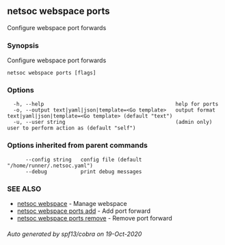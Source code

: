 ## netsoc webspace ports

Configure webspace port forwards

### Synopsis

Configure webspace port forwards

```
netsoc webspace ports [flags]
```

### Options

```
  -h, --help                                           help for ports
  -o, --output text|yaml|json|template=<Go template>   output format text|yaml|json|template=<Go template> (default "text")
  -u, --user string                                    (admin only) user to perform action as (default "self")
```

### Options inherited from parent commands

```
      --config string   config file (default "/home/runner/.netsoc.yaml")
      --debug           print debug messages
```

### SEE ALSO

* [netsoc webspace](netsoc_webspace.md)	 - Manage webspace
* [netsoc webspace ports add](netsoc_webspace_ports_add.md)	 - Add port forward
* [netsoc webspace ports remove](netsoc_webspace_ports_remove.md)	 - Remove port forward

###### Auto generated by spf13/cobra on 19-Oct-2020

